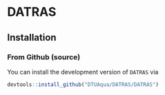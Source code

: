 # DATRAS

## Installation

### From Github (source)

You can install the development version of `DATRAS` via
```r
devtools::install_github("DTUAqua/DATRAS/DATRAS")
```
